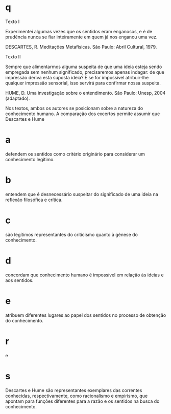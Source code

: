 # q
Texto I

Experimentei algumas vezes que os sentidos eram enganosos, e é de prudência nunca se fiar inteiramente em quem já nos enganou uma vez.

DESCARTES, R. Meditações Metafísicas. São Paulo: Abril Cultural, 1979.

Texto II

Sempre que alimentarmos alguma suspeita de que uma ideia esteja sendo empregada sem nenhum significado, precisaremos apenas indagar: de que impressão deriva esta suposta ideia? E se for impossível atribuir-lhe qualquer impressão sensorial, isso servirá para confirmar nossa suspeita.

HUME, D. Uma investigação sobre o entendimento. São Paulo: Unesp, 2004 (adaptado).

Nos textos, ambos os autores se posicionam sobre a natureza do conhecimento humano. A comparação dos excertos permite assumir que Descartes e Hume

# a
defendem os sentidos como critério originário para considerar um conhecimento legítimo.

# b
entendem que é desnecessário suspeitar do significado de uma ideia na reflexão filosófica e crítica.

# c
são legítimos representantes do criticismo quanto à gênese do conhecimento.

# d
concordam que conhecimento humano é impossível em relação às ideias e aos sentidos.

# e
atribuem diferentes lugares ao papel dos sentidos no processo de obtenção do conhecimento.

# r
e

# s
Descartes e Hume são representantes exemplares das correntes conhecidas, respectivamente, como racionalismo e empirismo, que apontam para funções diferentes para a razão e os sentidos na busca do conhecimento.

